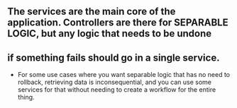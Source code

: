 ## The services are the main core of the application. Controllers are there for SEPARABLE LOGIC, but any logic that needs to be undone
## if something fails should go in a single service. 

- For some use cases where you want separable logic that has no need to rollback, retrieving data is inconsequential, and you can use
some services for that without needing to create a workflow for the entire thing.